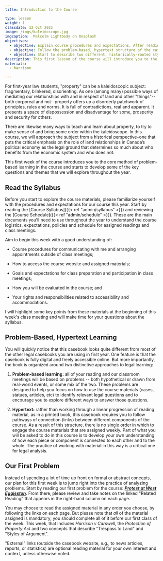 ```yaml
---
title: Introduction to the Course

type: lesson
weight: 1
classdate: 12 Oct 2025
image: /imgs/kaleidoscope.jpg
imgcaption:  Malcolm Lightbody on Unsplash
objectives:
  - objective: Explain course procedures and expectations. After reading the Course Syllabus closely, can you explain to a classmate who might have missed this first week the key information they will need in order to navigate the course?
  - objective: Follow the problem-based, hypertext structure of the casebook and the course readings. We will begin to study a problem in our first week of the course. Consider how this approach, along with the linked structure of the reading materials, is designed to help you explore and develop a critical analysis of the readings. 
  - objective: Start to describe two different, historically-rooted styles of common law reasoning.This concept of judicial style is one that we develop and will use throughout the course. This week, you will be asked to start comparing two different styles in Harrison v Carswell and to discuss the implications of their differences.  
description: This first lesson of the course will introduce you to the course structure and syllabus and help you to get started working with our problem-based learning model.
materials:
  - harrison

---
```


For first-year law students, "property" can be a kaleidoscopic subject: fragmentary, blinkered, disorienting. As one (among many) possible ways of mediating our relationships with and in respect of land and other "things"--both corporeal and not--property offers up a disorderly patchwork of principles, rules and norms. It is full of contradictions, real and apparent. It presents a space of dispossession and disadvantage for some, prosperity and security for others.

There are likewise many ways to teach and learn about property, to try to make sense of and bring some order within the kaleidoscope. In this course, we will approach the subject from a historical perspective–one that puts the critical emphasis on the role of land relationships in Canada’s political economy as the legal ground that determines so much about who benefits from the economic system and who does not.

This first week of the course introduces you to the core method of problem-based learning in the course and starts to develop some of the key questions and themes that we will explore throughout the year. 

## Read the Syllabus

Before you start to explore the course materials, please familiarize yourself with the procedures and expectations for our course this year. Start by reading the [Course Syllabus]({{< ref "admin/syllabus" >}}) and reviewing the [Course Schedule]({{< ref "admin/schedule" >}}). These are the main documents you'll need to use throughout the year to understand the course logistics, expectations, policies and schedule for assigned readings and class meetings.

Aim to begin this week with a good understanding of:

- Course procedures for communicating with me and arranging appointments outside of class meetings;

- How to access the course website and assigned materials;

- Goals and expectations for class preparation and participation in class meetings;

- How you will be evaluated in the course; and

- Your rights and responsibilities related to accessibility and accommodations.

I will highlight some key points from these materials at the beginning of this week's class meeting and will make time for your questions about the syllabus. 

## Problem-Based, Hypertext Learning

You will quickly notice that this casebook looks quite different from most of the other legal casebooks you are using in first year. One feature is that the casebook is fully digital and freely accessible online. But more importantly, the book is organized around two distinctive approaches to legal learning:

1. **Problem-based learning:** all of your reading and our classroom meetings will be based on problems --  both hypothetical or drawn from real-world events, or some mix of the two. These problems are designed to help you focus on how to use the course materials (cases, statues, articles, etc) to identify relevant legal questions and to encourage you to explore different ways to answer those questions.  

2. **Hypertext:** rather than working through a linear progression of reading material, as in a printed book, this casebook requires you to follow pathways of connection (links) between different components of the course. As a result of this structure, there is no single order in which to engage the course materials that are assigned weekly. Part of what you will be asked to do in this course is to develop your own understanding of how each piece or component is connected to each other and to the whole. The practice of working with material in this way is a critical one for legal analysis. 

## Our First Problem

Instead of spending a lot of time up front on formal or abstract concepts, our plan for this first week is to jump right into the practice of analyzing problems. Start by reading our first problem for the course: ***[Protest at West Eggleston]()***. From there, please review and take notes on the linked "Related Reading" that appears in the right-hand column on each page. 

You may choose to read the assigned material in any order you choose, by following the links on each page. But please note that *all* of the material assigned is mandatory; you should complete all of it before our first class of the week. This week, that includes *Harrison v Carswell*, the *Protection of Property Act*
and two concepts that describe "Trespass to Land" and "Styles of Argument". 

"External" links (outside the casebook website, e.g., to news articles, reports, or statistics) are optional reading material for your own interest and context, unless otherwise noted.